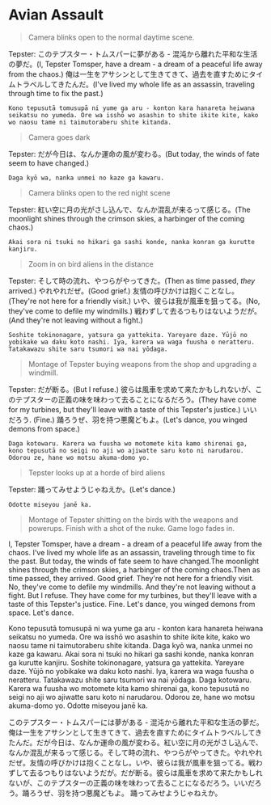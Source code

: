 # Avian Assault

> Camera blinks open to the normal daytime scene.

Tepster: このテプスター・トムスパーに夢がある - 混沌から離れた平和な生活の夢だ。(I, Tepster Tomsper, have a dream - a dream of a peaceful life away from the chaos.) 俺は一生をアサシンとして生きてきて、過去を直すためにタイムトラベルしてきたんだ。(I've lived my whole life as an assassin, traveling through time to fix the past.)

`Kono tepusutā tomusupā ni yume ga aru - konton kara hanareta heiwana seikatsu no yumeda. Ore wa isshō wo asashin to shite ikite kite, kako wo naosu tame ni taimutoraberu shite kitanda.`

> Camera goes dark

Tepster: だが今日は、なんか運命の風が変わる。(But today, the winds of fate seem to have changed.)

`Daga kyō wa, nanka unmei no kaze ga kawaru.`

> Camera blinks open to the red night scene

Tepster: 紅い空に月の光がさし込んで、なんか混乱が来るって感じる。(The moonlight shines through the crimson skies, a harbinger of the coming chaos.)

`Akai sora ni tsuki no hikari ga sashi konde, nanka konran ga kurutte kanjiru.`

> Zoom in on bird aliens in the distance

Tepster: そして時の流れ、やつらがやってきた。(Then as time passed, *they* arrived.) やれやれだぜ。(Good grief.) 友情の呼びかけは抱くことなし。(They're not here for a friendly visit.) いや、彼らは我が風車を狙ってる。(No, they've come to defile my windmills.) 戦わずして去るつもりはないようだが。(And they're not leaving without a fight.)

`Soshite tokinonagare, yatsura ga yattekita. Yareyare daze. Yūjō no yobikake wa daku koto nashi. Iya, karera wa waga fuusha o neratteru. Tatakawazu shite saru tsumori wa nai yōdaga.`

> Montage of Tepster buying weapons from the shop and upgrading a windmill.

Tepster:  だが断る。(But I refuse.) 彼らは風車を求めて来たかもしれないが、このテプスターの正義の味を味わって去ることになるだろう。(They have come for my turbines, but they'll leave with a taste of this Tepster's justice.) いいだろう. (Fine.) 踊ろうぜ、羽を持つ悪魔どもよ。(Let's dance, you winged demons from space.)

`Daga kotowaru. Karera wa fuusha wo motomete kita kamo shirenai ga, kono tepusutā no seigi no aji wo ajiwatte saru koto ni narudarou. Odorou ze, hane wo motsu akuma-domo yo.`

> Tepster looks up at a horde of bird aliens

Tepster: 踊ってみせようじゃねえか。(Let's dance.)

`Odotte miseyou janē ka.`

> Montage of Tepster shitting on the birds with the weapons and powerups.
> Finish with a shot of the nuke.
> Game logo fades in.



I, Tepster Tomsper, have a dream - a dream of a peaceful life away from the chaos. I've lived my whole life as an assassin, traveling through time to fix the past. But today, the winds of fate seem to have changed.The moonlight shines through the crimson skies, a harbinger of the coming chaos.Then as time passed, they arrived. Good grief. They're not here for a friendly visit. No, they've come to defile my windmills. And they're not leaving without a fight. But I refuse. They have come for my turbines, but they'll leave with a taste of this Tepster's justice. Fine. Let's dance, you winged demons from space. Let's dance.

Kono tepusutā tomusupā ni wa yume ga aru - konton kara hanareta heiwana seikatsu no yumeda. Ore wa isshō wo asashin to shite ikite kite, kako wo naosu tame ni taimutoraberu shite kitanda. Daga kyō wa, nanka unmei no kaze ga kawaru. Akai sora ni tsuki no hikari ga sashi konde, nanka konran ga kurutte kanjiru. Soshite tokinonagare, yatsura ga yattekita. Yareyare daze. Yūjō no yobikake wa daku koto nashi. Iya, karera wa waga fuusha o neratteru. Tatakawazu shite saru tsumori wa nai yōdaga. Daga kotowaru. Karera wa fuusha wo motomete kita kamo shirenai ga, kono tepusutā no seigi no aji wo ajiwatte saru koto ni narudarou. Odorou ze, hane wo motsu akuma-domo yo. Odotte miseyou janē ka.

このテプスター・トムスパーには夢がある - 混沌から離れた平和な生活の夢だ。俺は一生をアサシンとして生きてきて、過去を直すためにタイムトラベルしてきたんだ。だが今日は、なんか運命の風が変わる。紅い空に月の光がさし込んで、なんか混乱が来るって感じる。そして時の流れ、やつらがやってきた。やれやれだぜ。友情の呼びかけは抱くことなし。いや、彼らは我が風車を狙ってる。戦わずして去るつもりはないようだが。だが断る。彼らは風車を求めて来たかもしれないが、このテプスターの正義の味を味わって去ることになるだろう。いいだろう。踊ろうぜ、羽を持つ悪魔どもよ。 踊ってみせようじゃねえか。